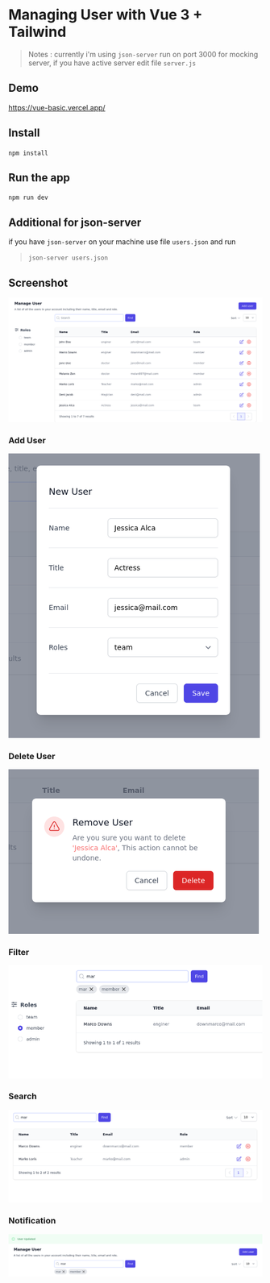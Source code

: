 # Managing User with Vue 3 + Tailwind
> Notes : currently i'm using `json-server` run on port 3000 for mocking server, if you have active server edit file `server.js` 

## Demo

https://vue-basic.vercel.app/

## Install

`npm install `

## Run the app

`npm run dev`

## Additional for json-server

if you have `json-server` on your machine use file `users.json` and run 

> `json-server users.json`

## Screenshot

![alt](vue_dashboard.png)

### Add User

![alt](vue_add_user.png)

### Delete User

![alt](vue_delete_user.png)

### Filter

![alt](vue_filter_user.png)

### Search

![alt](vue_search_user.png)

### Notification

![alt](vue_notification.png)



